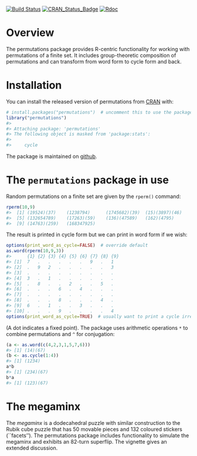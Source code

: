 
<!-- README.md is generated from README.Rmd. Please edit that file -->

<!-- badges: start -->

[![Build
Status](https://travis-ci.org/RobinHankin/permutations.svg?branch=master)](https://travis-ci.org/RobinHankin/permutations)
[![CRAN\_Status\_Badge](https://www.r-pkg.org/badges/version/permutations)](https://cran.r-project.org/package=permutations)
[![Rdoc](http://www.rdocumentation.org/badges/version/permutations)](http://www.rdocumentation.org/packages/permutations)
<!-- badges: end -->

# Overview

The permutations package provides R-centric functionality for working
with permutations of a finite set. It includes group-theoretic
composition of permutations and can transform from word form to cycle
form and back.

# Installation

You can install the released version of permutations from
[CRAN](https://CRAN.R-project.org) with:

``` r
# install.packages("permutations")  # uncomment this to use the package
library("permutations")
#> 
#> Attaching package: 'permutations'
#> The following object is masked from 'package:stats':
#> 
#>     cycle
```

The package is maintained on
[github](https://github.com/RobinHankin/permutations).

# The `permutations` package in use

Random permutations on a finite set are given by the `rperm()` command:

``` r
rperm(10,9)
#>  [1] (19524)(37)    (1238794)      (1745682)(39)  (15)(3897)(46)
#>  [5] (132654789)    (17263)(59)    (136)(47589)   (162)(4795)   
#>  [9] (14763)(259)   (168347925)
```

The result is printed in cycle form but we can print in word form if we
wish:

``` r
options(print_word_as_cycle=FALSE)  # override default
as.word(rperm(10,9,3))
#>      {1} {2} {3} {4} {5} {6} {7} {8} {9}
#> [1]  7   .   .   .   .   .   9   .   1  
#> [2]  .   9   2   .   .   .   .   .   3  
#> [3]  .   .   .   .   .   .   .   .   .  
#> [4]  3   .   1   .   .   .   .   .   .  
#> [5]  .   8   .   .   2   .   .   5   .  
#> [6]  .   .   .   6   .   4   .   .   .  
#> [7]  .   .   .   .   .   .   .   .   .  
#> [8]  .   .   .   8   .   .   .   4   .  
#> [9]  6   .   1   .   .   3   .   .   .  
#> [10] .   .   .   9   .   .   .   .   4
options(print_word_as_cycle=TRUE)  # usually want to print a cycle irregardless
```

(A dot indicates a fixed point). The package uses arithmetic operations
`*` to combine permutations and `^` for conjugation:

``` r
(a <- as.word(c(4,2,3,1,5,7,6)))
#> [1] (14)(67)
(b <- as.cycle(1:4))
#> [1] (1234)
a*b
#> [1] (234)(67)
b*a
#> [1] (123)(67)
```

# The megaminx

The *megaminx* is a dodecahedral puzzle with similar construction to the
Rubik cube puzzle that has 50 movable pieces and 132 coloured stickers
(\`\`facets’’). The permutations package includes functionality to
simulate the megaminx and exhibits an 82-turn superflip. The vignette
gives an extended discussion.
